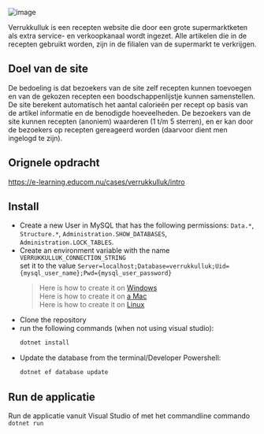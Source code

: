 ![image](https://github.com/Educom-Trainees/educom-verrukkeluk/assets/41477180/ec8c8195-ace1-493b-be89-3038e2cf3ab2)

Verrukkulluk is een recepten website die door een grote supermarktketen als extra service- en verkoopkanaal wordt ingezet. Alle artikelen die in de recepten gebruikt worden, zijn in de filialen van de supermarkt te verkrijgen.

## Doel van de site
De bedoeling is dat bezoekers van de site zelf recepten kunnen toevoegen en van de gekozen recepten een boodschappenlijstje kunnen samenstellen. De site berekent automatisch het aantal calorieën per recept op basis van de artikel informatie en de benodigde hoeveelheden. De bezoekers van de site kunnen recepten (anoniem) waarderen (1 t/m 5 sterren), en er kan door de bezoekers op recepten gereageerd worden (daarvoor dient men ingelogd te zijn).

## Orignele opdracht
https://e-learning.educom.nu/cases/verrukkulluk/intro


## Install
* Create a new User in MySQL that has the following permissions: `Data.*`, `Structure.*`, `Administration.SHOW_DATABASES`, `Administration.LOCK_TABLES`.
* Create an environment variable with the name `VERRUKKULLUK_CONNECTION_STRING`  
  set it to the value `Server=localhost;Database=verrukkulluk;Uid={mysql_user_name};Pwd={mysql_user_password}`
  > Here is how to create it on [Windows](https://phoenixnap.com/kb/windows-set-environment-variable)  
  > Here is how to create it on [a Mac](https://phoenixnap.com/kb/set-environment-variable-mac)  
  > Here is how to create it on [Linux](https://phoenixnap.com/kb/linux-set-environment-variable)  
* Clone the repository
* run the following commands (when not using visual studio):
  ```bash
  dotnet install
  ```
* Update the database from the terminal/Developer Powershell:
  ```bash
  dotnet ef database update
  ```

## Run de applicatie
Run de applicatie vanuit Visual Studio of met het commandline commando `dotnet run`
